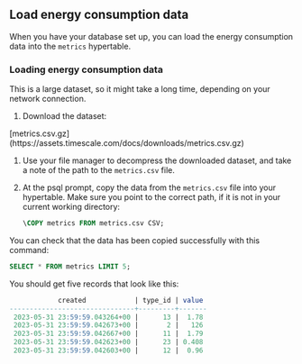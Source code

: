 ## Load energy consumption data

When you have your database set up, you can load the energy consumption data
into the `metrics` hypertable.

<Procedure>

### Loading energy consumption  data

<Highlight type="important">
This is a large dataset, so it might take a long time, depending on your network
connection.
</Highlight>

1.  Download the dataset:

   <Tag type="download">
   [metrics.csv.gz](https://assets.timescale.com/docs/downloads/metrics.csv.gz)
   </Tag>

1.  Use your file manager to decompress the downloaded dataset, and take a note
    of the path to the `metrics.csv` file.

1.  At the psql prompt, copy the data from the `metrics.csv` file into
    your hypertable. Make sure you point to the correct path, if it is not in
    your current working directory:

    ```sql
    \COPY metrics FROM metrics.csv CSV;
    ```


You can check that the data has been copied successfully with this command:

```sql
SELECT * FROM metrics LIMIT 5;
```

You should get five records that look like this:

```sql
            created            | type_id | value 
-------------------------------+---------+-------
 2023-05-31 23:59:59.043264+00 |      13 |  1.78
 2023-05-31 23:59:59.042673+00 |       2 |   126
 2023-05-31 23:59:59.042667+00 |      11 |  1.79
 2023-05-31 23:59:59.042623+00 |      23 | 0.408
 2023-05-31 23:59:59.042603+00 |      12 |  0.96
```

[parallel-copy]: https://github.com/timescale/timescaledb-parallel-copy
